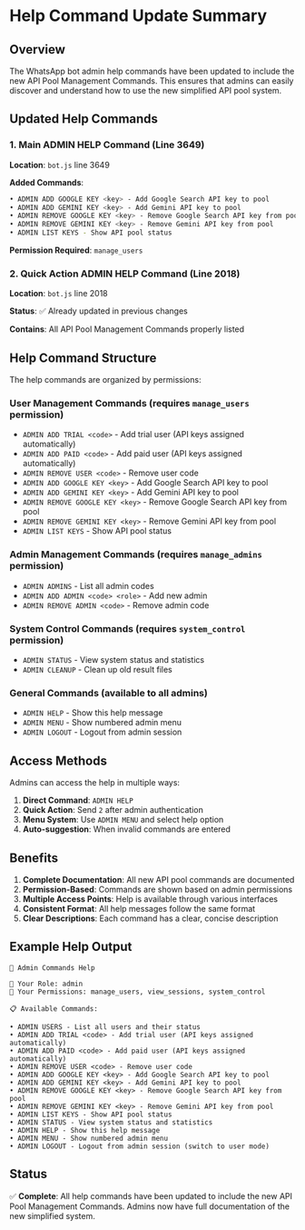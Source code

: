 # Help Command Update Summary

## Overview

The WhatsApp bot admin help commands have been updated to include the new API Pool Management Commands. This ensures that admins can easily discover and understand how to use the new simplified API pool system.

## Updated Help Commands

### 1. Main ADMIN HELP Command (Line 3649)

**Location**: `bot.js` line 3649

**Added Commands**:
```bash
• ADMIN ADD GOOGLE KEY <key> - Add Google Search API key to pool
• ADMIN ADD GEMINI KEY <key> - Add Gemini API key to pool  
• ADMIN REMOVE GOOGLE KEY <key> - Remove Google Search API key from pool
• ADMIN REMOVE GEMINI KEY <key> - Remove Gemini API key from pool
• ADMIN LIST KEYS - Show API pool status
```

**Permission Required**: `manage_users`

### 2. Quick Action ADMIN HELP Command (Line 2018)

**Location**: `bot.js` line 2018

**Status**: ✅ Already updated in previous changes

**Contains**: All API Pool Management Commands properly listed

## Help Command Structure

The help commands are organized by permissions:

### **User Management Commands** (requires `manage_users` permission)
- `ADMIN ADD TRIAL <code>` - Add trial user (API keys assigned automatically)
- `ADMIN ADD PAID <code>` - Add paid user (API keys assigned automatically)  
- `ADMIN REMOVE USER <code>` - Remove user code
- `ADMIN ADD GOOGLE KEY <key>` - Add Google Search API key to pool
- `ADMIN ADD GEMINI KEY <key>` - Add Gemini API key to pool
- `ADMIN REMOVE GOOGLE KEY <key>` - Remove Google Search API key from pool
- `ADMIN REMOVE GEMINI KEY <key>` - Remove Gemini API key from pool
- `ADMIN LIST KEYS` - Show API pool status

### **Admin Management Commands** (requires `manage_admins` permission)
- `ADMIN ADMINS` - List all admin codes
- `ADMIN ADD ADMIN <code> <role>` - Add new admin
- `ADMIN REMOVE ADMIN <code>` - Remove admin code

### **System Control Commands** (requires `system_control` permission)
- `ADMIN STATUS` - View system status and statistics
- `ADMIN CLEANUP` - Clean up old result files

### **General Commands** (available to all admins)
- `ADMIN HELP` - Show this help message
- `ADMIN MENU` - Show numbered admin menu
- `ADMIN LOGOUT` - Logout from admin session

## Access Methods

Admins can access the help in multiple ways:

1. **Direct Command**: `ADMIN HELP`
2. **Quick Action**: Send `2` after admin authentication
3. **Menu System**: Use `ADMIN MENU` and select help option
4. **Auto-suggestion**: When invalid commands are entered

## Benefits

1. **Complete Documentation**: All new API pool commands are documented
2. **Permission-Based**: Commands are shown based on admin permissions
3. **Multiple Access Points**: Help is available through various interfaces
4. **Consistent Format**: All help messages follow the same format
5. **Clear Descriptions**: Each command has a clear, concise description

## Example Help Output

```
🔐 Admin Commands Help

👑 Your Role: admin
🔑 Your Permissions: manage_users, view_sessions, system_control

📋 Available Commands:

• ADMIN USERS - List all users and their status
• ADMIN ADD TRIAL <code> - Add trial user (API keys assigned automatically)
• ADMIN ADD PAID <code> - Add paid user (API keys assigned automatically)
• ADMIN REMOVE USER <code> - Remove user code
• ADMIN ADD GOOGLE KEY <key> - Add Google Search API key to pool
• ADMIN ADD GEMINI KEY <key> - Add Gemini API key to pool
• ADMIN REMOVE GOOGLE KEY <key> - Remove Google Search API key from pool
• ADMIN REMOVE GEMINI KEY <key> - Remove Gemini API key from pool
• ADMIN LIST KEYS - Show API pool status
• ADMIN STATUS - View system status and statistics
• ADMIN HELP - Show this help message
• ADMIN MENU - Show numbered admin menu
• ADMIN LOGOUT - Logout from admin session (switch to user mode)
```

## Status

✅ **Complete**: All help commands have been updated to include the new API Pool Management Commands. Admins now have full documentation of the new simplified system.
